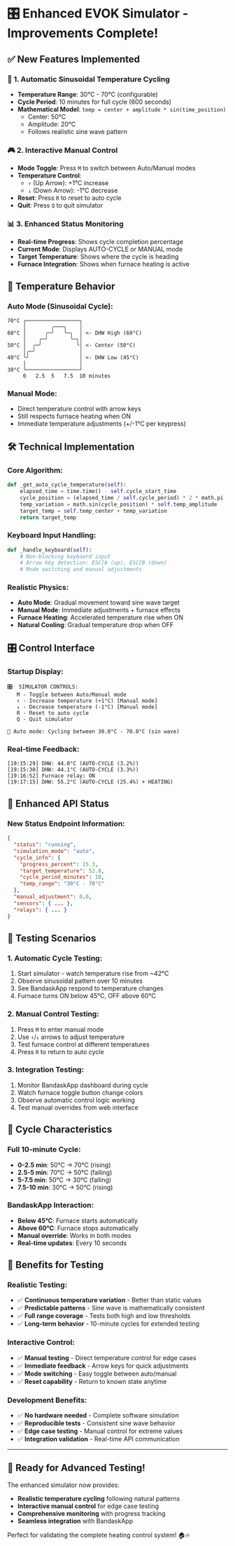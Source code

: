 # 🎛️ Enhanced EVOK Simulator - Improvements Complete!

## ✅ **New Features Implemented**

### 🔄 **1. Automatic Sinusoidal Temperature Cycling**
- **Temperature Range**: 30°C - 70°C (configurable)
- **Cycle Period**: 10 minutes for full cycle (600 seconds)
- **Mathematical Model**: `temp = center + amplitude * sin(time_position)`
  - Center: 50°C
  - Amplitude: 20°C
  - Follows realistic sine wave pattern

### 🎮 **2. Interactive Manual Control**
- **Mode Toggle**: Press `M` to switch between Auto/Manual modes
- **Temperature Control**: 
  - `↑` (Up Arrow): +1°C increase
  - `↓` (Down Arrow): -1°C decrease
- **Reset**: Press `R` to reset to auto cycle
- **Quit**: Press `Q` to quit simulator

### 📊 **3. Enhanced Status Monitoring**
- **Real-time Progress**: Shows cycle completion percentage
- **Current Mode**: Displays AUTO-CYCLE or MANUAL mode
- **Target Temperature**: Shows where the cycle is heading
- **Furnace Integration**: Shows when furnace heating is active

## 🎯 **Temperature Behavior**

### **Auto Mode (Sinusoidal Cycle):**
```
70°C ┌─────────────────┐
     │        ╭───╮    │
60°C │      ╭─╯   ╰─╮  │ <- DHW High (60°C)
     │    ╭─╯       ╰─╮│
50°C │  ╭─╯           ╰│ <- Center (50°C)
     │╭─╯              │
40°C ╰╯                │ <- DHW Low (45°C)
     │                 │
30°C └─────────────────┘
     0   2.5  5   7.5  10 minutes
```

### **Manual Mode:**
- Direct temperature control with arrow keys
- Still respects furnace heating when ON
- Immediate temperature adjustments (+/-1°C per keypress)

## 🛠️ **Technical Implementation**

### **Core Algorithm:**
```python
def _get_auto_cycle_temperature(self):
    elapsed_time = time.time() - self.cycle_start_time
    cycle_position = (elapsed_time / self.cycle_period) * 2 * math.pi
    temp_variation = math.sin(cycle_position) * self.temp_amplitude
    target_temp = self.temp_center + temp_variation
    return target_temp
```

### **Keyboard Input Handling:**
```python
def _handle_keyboard(self):
    # Non-blocking keyboard input
    # Arrow key detection: ESC[A (up), ESC[B (down)
    # Mode switching and manual adjustments
```

### **Realistic Physics:**
- **Auto Mode**: Gradual movement toward sine wave target
- **Manual Mode**: Immediate adjustments + furnace effects
- **Furnace Heating**: Accelerated temperature rise when ON
- **Natural Cooling**: Gradual temperature drop when OFF

## 🎛️ **Control Interface**

### **Startup Display:**
```
🎛️  SIMULATOR CONTROLS:
   M - Toggle between Auto/Manual mode
   ↑ - Increase temperature (+1°C) [Manual mode]
   ↓ - Decrease temperature (-1°C) [Manual mode]  
   R - Reset to auto cycle
   Q - Quit simulator

🔄 Auto mode: Cycling between 30.0°C - 70.0°C (sin wave)
```

### **Real-time Feedback:**
```
[19:15:29] DHW: 44.0°C (AUTO-CYCLE (3.2%))
[19:15:30] DHW: 44.1°C (AUTO-CYCLE (3.3%))
[19:16:52] Furnace relay: ON
[19:17:15] DHW: 55.2°C (AUTO-CYCLE (25.4%) + HEATING)
```

## 📡 **Enhanced API Status**

### **New Status Endpoint Information:**
```json
{
  "status": "running",
  "simulation_mode": "auto",
  "cycle_info": {
    "progress_percent": 15.3,
    "target_temperature": 52.8,
    "cycle_period_minutes": 10,
    "temp_range": "30°C - 70°C"
  },
  "manual_adjustment": 0.0,
  "sensors": { ... },
  "relays": { ... }
}
```

## 🧪 **Testing Scenarios**

### **1. Automatic Cycle Testing:**
1. Start simulator - watch temperature rise from ~42°C
2. Observe sinusoidal pattern over 10 minutes
3. See BandaskApp respond to temperature changes
4. Furnace turns ON below 45°C, OFF above 60°C

### **2. Manual Control Testing:**
1. Press `M` to enter manual mode
2. Use `↑`/`↓` arrows to adjust temperature
3. Test furnace control at different temperatures
4. Press `R` to return to auto cycle

### **3. Integration Testing:**
1. Monitor BandaskApp dashboard during cycle
2. Watch furnace toggle button change colors
3. Observe automatic control logic working
4. Test manual overrides from web interface

## 🔄 **Cycle Characteristics**

### **Full 10-minute Cycle:**
- **0-2.5 min**: 50°C → 70°C (rising)
- **2.5-5 min**: 70°C → 50°C (falling)  
- **5-7.5 min**: 50°C → 30°C (falling)
- **7.5-10 min**: 30°C → 50°C (rising)

### **BandaskApp Interaction:**
- **Below 45°C**: Furnace starts automatically
- **Above 60°C**: Furnace stops automatically
- **Manual override**: Works in both modes
- **Real-time updates**: Every 10 seconds

## 🎊 **Benefits for Testing**

### **Realistic Testing:**
- ✅ **Continuous temperature variation** - Better than static values
- ✅ **Predictable patterns** - Sine wave is mathematically consistent
- ✅ **Full range coverage** - Tests both high and low thresholds
- ✅ **Long-term behavior** - 10-minute cycles for extended testing

### **Interactive Control:**
- ✅ **Manual testing** - Direct temperature control for edge cases
- ✅ **Immediate feedback** - Arrow keys for quick adjustments
- ✅ **Mode switching** - Easy toggle between auto/manual
- ✅ **Reset capability** - Return to known state anytime

### **Development Benefits:**
- ✅ **No hardware needed** - Complete software simulation
- ✅ **Reproducible tests** - Consistent sine wave behavior
- ✅ **Edge case testing** - Manual control for extreme values
- ✅ **Integration validation** - Real-time API communication

---

## 🚀 **Ready for Advanced Testing!**

The enhanced simulator now provides:
- **Realistic temperature cycling** following natural patterns
- **Interactive manual control** for edge case testing
- **Comprehensive monitoring** with progress tracking
- **Seamless integration** with BandaskApp

Perfect for validating the complete heating control system! 🏠🔥







